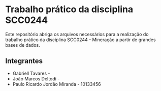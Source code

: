 # Trabalho prático da disciplina SCC0244
Este repositório abriga os arquivos necessários para a realização do trabalho prático da disciplina SCC0244 - Mineração a partir de grandes bases de dados.

## Integrantes

- Gabriell Tavares - 
- João Marcos Deltodi -
- Paulo Ricardo Jordão Miranda - 10133456
